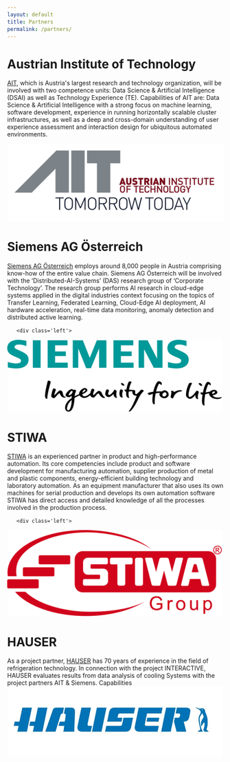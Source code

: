 ```yaml
---
layout: default
title: Partners
permalink: /partners/
---
```


# Austrian Institute of Technology

<div class='wrapper'>
    <div class='centered'>

<a href="https://www.ait.ac.at/">AIT</a>, which is Austria's largest research and technology organization, will be involved with two competence units: Data Science & Artificial Intelligence (DSAI) as well as Technology Experience (TE). Capabilities of AIT are: Data Science & Artificial Intelligence with a strong focus on machine learning, software development, experience in running horizontally scalable cluster infrastructures, as well as a deep and cross-domain understanding of user experience assessment and interaction design for ubiquitous automated environments.
       <div class='left'>
 		<img src="./../assets/images/AIT.png" style="width : 550px; height: auto;"/>
        </div>
    </div>
</div>


# Siemens AG Österreich
<div class='wrapper'>
    <div class='centered'>
<a href="https://new.siemens.com/at/de.html">Siemens AG Österreich</a> employs around 8,000 people in Austria comprising know-how of the entire value chain. Siemens AG Österreich will be involved with the ‘Distributed-AI-Systems’ (DAS) research group of ‘Corporate Technology’. The research group performs AI research in cloud-edge systems applied in the digital industries context focusing on the topics of Transfer Learning, Federated Learning, Cloud-Edge AI deployment, AI hardware acceleration, real-time data monitoring, anomaly detection and distributed active learning.

       <div class='left'>
<img src="./../assets/images/Siemens.png" style="width : 500px; height: auto;"/>
        </div>
    </div>
</div>
 
# STIWA
<div class='wrapper'>
    <div class='centered'>
<a href="https://www.stiwa.com/">STIWA</a> is an experienced partner in product and high-performance automation. Its core competencies include product and software development for manufacturing automation, supplier production of metal and plastic components, energy-efficient building technology and laboratory automation. As an equipment manufacturer that also uses its own machines for serial production and develops its own automation software STIWA has direct access and detailed knowledge of all the processes involved in the production process.
 
       <div class='left'>
<img src="./../assets/images/STIWA.png" style="width : 500px; height: auto;"/>	
        </div>
    </div>
</div>

# HAUSER


<div class='wrapper'>
    <div class='centered'>
As a project partner, <a href="http://hauser.com/">HAUSER</a> has 70 years of experience in the field of refrigeration technology. In connection with the project INTERACTIVE, HAUSER evaluates results from data analysis of cooling Systems with the project partners AIT & Siemens. Capabilities
       <div class='left'>
<img src="./../assets/images/Hauser2.png" style="width : 500px; height: auto;"/>  
        </div>
    </div>
</div>













